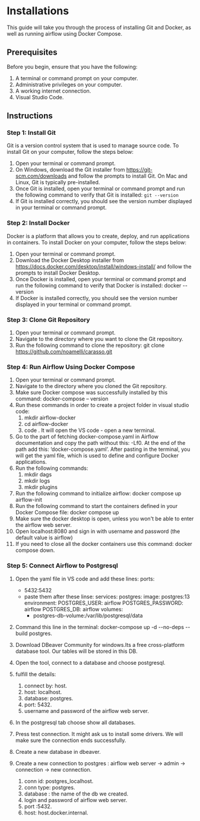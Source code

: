 # Installations
This guide will take you through the process of installing Git and Docker, as well as running airflow using Docker Compose. 

## Prerequisites
Before you begin, ensure that you have the following:
1. A terminal or command prompt on your computer.
2. Administrative privileges on your computer.
3. A working internet connection.
4. Visual Studio Code.

## Instructions
### Step 1: Install Git
Git is a version control system that is used to manage source code. To install Git on your computer, follow the steps below:
1. Open your terminal or command prompt.  
2. On Windows, download the Git installer from https://git-scm.com/downloads and follow the prompts to install Git. On Mac and Linux, Git is typically pre-installed.
3. Once Git is installed, open your terminal or command prompt and run the following command to verify that Git is installed:
`git --version`  
4. If Git is installed correctly, you should see the version number displayed in your terminal or command prompt.


### Step 2: Install Docker
Docker is a platform that allows you to create, deploy, and run applications in containers. To install Docker on your computer, follow the steps below:
1. Open your terminal or command prompt.
2. Download the Docker Desktop installer from https://docs.docker.com/desktop/install/windows-install/ 
and follow the prompts to install Docker Desktop.
3. Once Docker is installed, open your terminal or command prompt and run the following command to verify that Docker is installed: docker --version
4. If Docker is installed correctly, you should see the version number displayed in your terminal or command prompt.

### Step 3: Clone Git Repository
1. Open your terminal or command prompt.
2. Navigate to the directory where you want to clone the Git repository.
3. Run the following command to clone the repository: 
    git clone https://github.com/noamelli/carasso.git

### Step 4: Run Airflow Using Docker Compose
1. Open your terminal or command prompt.
2. Navigate to the directory where you cloned the Git repository.
3. Make sure Docker compose was successfully installed by this command: docker-compose – version
4. Run these commands in order to create a project folder in visual studio code:
    1. mkdir airflow-docker
    2. cd airflow-docker
    3. code .
It will open the VS code - open a new terminal. 
5. Go to the part of fetching docker-compose.yaml in Airflow documentation and copy the path without this: -Lf0. At the end of the path add this: ‘docker-compose.yaml’. After pasting in the terminal, you will get the yaml file, which is used to define and configure Docker applications.
6. Run the following commands: 
    1. mkdir dags
    2. mkdir logs
    3. mkdir plugins
7. Run the following command to initialize airflow: docker compose up airflow-init
8. Run the following command to start the containers defined in your Docker Compose file: docker compose up
9. Make sure the docker desktop is open, unless you won't be able to enter the airflow web server. 
10. Open localhost:8080 and sign in with username and password (the default value is airflow)
11. If you need to close all the docker containers use this command: docker compose down.


### Step 5: Connect Airflow to Postgresql 
1. Open the yaml file in VS code and add these lines: 
    ports:
      - 5432:5432
    * paste them after these linse:
    services:
  postgres:
    image: postgres:13
    environment:
      POSTGRES_USER: airflow
      POSTGRES_PASSWORD: airflow
      POSTGRES_DB: airflow
    volumes:
      - postgres-db-volume:/var/lib/postgresql/data
      
2. Command this line in the terminal:  docker-compose up -d --no-deps --build postgres. 
3. Download DBeaver Community for windows.Its a free cross-platform database tool. Our tables will be stored in this DB. 
4. Open the tool, connect to a database and choose postgresql. 
5. fulfill the details:
    1. connect by: host.
    2. host: localhost. 
    3. database: postgres.
    4. port: 5432.
    5. username and password of the airflow web server. 
6. In the postgresql tab choose show all databases. 
7. Press test connection. It might ask us to install some drivers. We will make sure the connection ends successfully. 
8. Create a new database in dbeaver. 
9. Create a new connection to postgres : airflow web server → admin → connection → new connection.
    1. conn id: postgres_localhost.
    2. conn type: postgres.
    3. database : the name of the db we created.
    4. login and password of airflow web server.
    5. port :5432.
    6. host: host.docker.internal.
